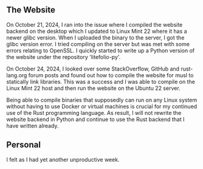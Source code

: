 
## The Website
On October 21, 2024, I ran into the issue where I compiled the website backend on the desktop which I updated to Linux Mint 22 where it has a newer glibc version. When I uploaded the binary to the server, I got the glibc version error. I tried compiling on the server but was met with some errors relating to OpenSSL. I quickly started to write up a Python version of the website under the repository 'litefolio-py'.

On October 24, 2024, I looked over some StackOverflow, GitHub and rust-lang.org forum posts and found out how to compile the website for musl to statically link libraries. This was a success and I was able to compile on the Linux Mint 22 host and then run the website on the Ubuntu 22 server.

Being able to compile binaries that supposedly can run on any Linux system without having to use Docker or virtual machines is crucial for my continued use of the Rust programming language. As result, I will not rewrite the website backend in Python and continue to use the Rust backend that I have written already.

## Personal
I felt as I had yet another unproductive week. 